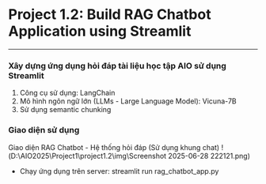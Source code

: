 # Project 1.2: Build RAG Chatbot Application using Streamlit
---
### Xây dựng ứng dụng hỏi đáp tài liệu học tập AIO sử dụng Streamlit

1. Công cụ sử dụng: LangChain
2. Mô hình ngôn ngữ lớn (LLMs - Large Language Model): Vicuna-7B
3. Sử dụng semantic chunking
### Giao diện sử dụng

Giao diện RAG Chatbot - Hệ thống hỏi đáp (Sử dụng khung chat) 
!(D:\AIO2025\Project1\project1.2\img\Screenshot 2025-06-28 222121.png)


- Chạy ứng dụng trên server:
streamlit run rag_chatbot_app.py

